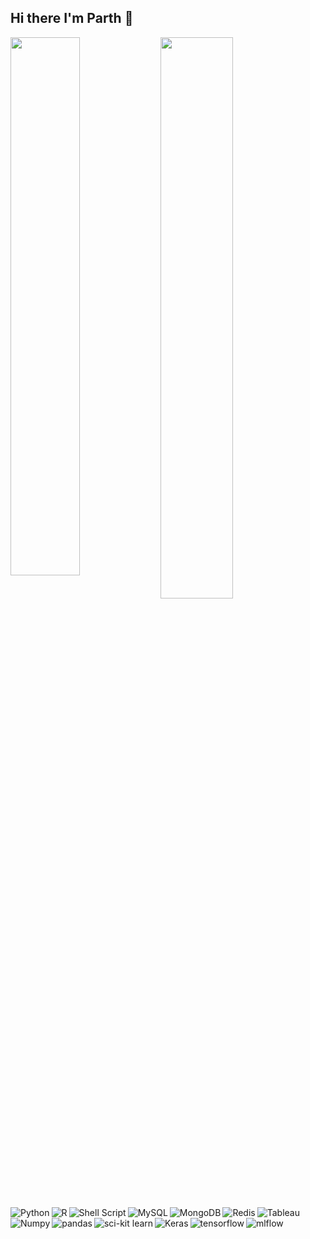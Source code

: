 ## Hi there I'm Parth 👋
<img align ='left' width = '47%' src ='https://github-readme-stats.vercel.app/api?username=PMAlik24&show_icons=true&theme=radical' />
<img align ='left' width = '48%' src ='https://github-readme-stats.vercel.app/api/top-langs/?username=Pmalik24&hide_progress=true)](https://github.com/anuraghazra/github-readme-stats' />

<img  align ='left' alt = 'Python' src = 'https://img.shields.io/badge/Python-FFD43B?style=for-the-badge&logo=python&logoColor=blue' />
<img  align ='left' alt = 'R' src = 'https://img.shields.io/badge/r-%23276DC3.svg?style=for-the-badge&logo=r&logoColor=white' />
<img  align ='left' alt = 'Shell Script' src = 'https://img.shields.io/badge/Shell_Script-121011?style=for-the-badge&logo=gnu-bash&logoColor=white' />
<img  align ='left' alt = 'MySQL' src = 'https://img.shields.io/badge/MySQL-005C84?style=for-the-badge&logo=mysql&logoColor=white' />
<img  align ='left' alt = 'MongoDB' src = 'https://img.shields.io/badge/MongoDB-%234ea94b.svg?style=for-the-badge&logo=mongodb&logoColor=white' />
<img  align ='left' alt = 'Redis' src = 'https://img.shields.io/badge/redis-%23DD0031.svg?style=for-the-badge&logo=redis&logoColor=white' />
<img  align ='left' alt = 'Tableau' src = 'https://img.shields.io/badge/Tableau-E97627?style=for-the-badge&logo=Tableau&logoColor=white' />
<img  align ='left' alt = 'Numpy' src = 'https://img.shields.io/badge/numpy-%23013243.svg?style=for-the-badge&logo=numpy&logoColor=white' />
<img  align ='left' alt = 'pandas' src = 'https://img.shields.io/badge/Pandas-2C2D72?style=for-the-badge&logo=pandas&logoColor=white' />
<img  align ='left' alt = 'sci-kit learn' src = 'https://img.shields.io/badge/scikit_learn-F7931E?style=for-the-badge&logo=scikit-learn&logoColor=white' />
<img  align ='left' alt = 'Keras' src = 'https://img.shields.io/badge/Keras-FF0000?style=for-the-badge&logo=keras&logoColor=white' />
<img  align ='left' alt = 'tensorflow' src = 'https://img.shields.io/badge/TensorFlow-%23FF6F00.svg?style=for-the-badge&logo=TensorFlow&logoColor=white' />
<img  align ='left' alt = 'mlflow' src = 'https://img.shields.io/badge/mlflow-%23d9ead3.svg?style=for-the-badge&logo=numpy&logoColor=blue' />

